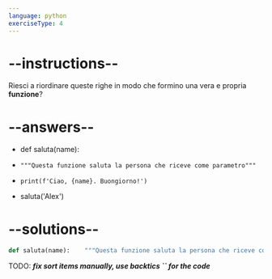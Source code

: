 ```yaml
---
language: python
exerciseType: 4
---
```


# --instructions--

Riesci a riordinare queste righe in modo che formino una vera e propria __funzione__?

# --answers--

- def saluta(name):
-     """Questa funzione saluta la persona che riceve come parametro"""
-     print(f'Ciao, {name}. Buongiorno!')
- saluta('Alex')

# --solutions--

```python
def saluta(name):    """Questa funzione saluta la persona che riceve come parametro"""    print(f'Ciao, {name}. Buongiorno!')saluta('Alex')
```

TODO: ___fix sort items manually, use backtics `` for the code___
